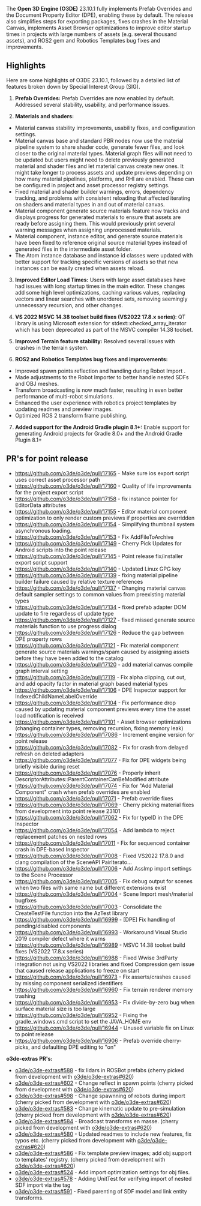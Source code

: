 The **Open 3D Engine (O3DE)** 23.10.1 fully implements Prefab Overrides and the Document Property Editor (DPE), enabling these by default. The release also simplifies steps for exporting packages, fixes crashes in the Material Canvas, implements Asset Browser optimizations to improve editor startup times in projects with large numbers of assets (e.g. several thousand assets), and ROS2 gem and Robotics Templates bug fixes and improvements.

## Highlights

Here are some highlights of O3DE 23.10.1, followed by a detailed list of features broken down by Special Interest Group (SIG).

1. **Prefab Overrides:** Prefab Overrides are now enabled by default. Addressed several stability, usability, and performance issues.  

2. **Materials and shaders:**
- Material canvas stability improvements, usability fixes, and configuration settings.
- Material canvas base and standard PBR nodes now use the material pipeline system to share shader code, generate fewer files, and look closer to the original material types. Material graph files will not need to be updated but users might need to delete previously generated material and shader files and let material canvas create new ones. It might take longer to process assets and update previews depending on how many material pipelines, platforms, and RHI are enabled. These can be configured in project and asset processor registry settings.
- Fixed material and shader builder warnings, errors, dependency tracking, and problems with consistent reloading that affected iterating on shaders and material types in and out of material canvas.
- Material component generate source materials feature now tracks and displays progress for generated materials to ensure that assets are ready before assigning them. This would previously print several warning messages when assigning unprocessed materials.
- Material component, instance editor, and generate source materials have been fixed to reference original source material types instead of generated files in the intermediate asset folder.
- The Atom instance database and instance id classes were updated with better support for tracking specific versions of assets so that new instances can be easily created when assets reload.

3. **Improved Editor Load Times:** Users with large asset databases have had issues with long startup times in the main editor. These changes add some high level optimizations, caching various values, replacing vectors and linear searches with unordered sets, removing seemingly unnecessary recursion, and other changes.

4. **VS 2022 MSVC 14.38 toolset build fixes (VS2022 17.8.x series)**: QT library is using Microsoft extension for stdext::checked_array_iterator which has been deprecated as part of the MSVC compiler 14.38 toolset.

5. **Improved Terrain feature stability:** Resolved several issues with crashes in the terrain system.

6. **ROS2 and Robotics Templates bug fixes and improvements:** 
- Improved spawn points reflection and handling during Robot Import .
- Made adjustments to the Robot Importer to better handle nested SDFs and OBJ meshes.
- Transform broadcasting is now much faster, resulting in even better performance of multi-robot simulations.
- Enhanced the user experience with robotics project templates by updating readmes and preview images.
- Optimized ROS 2 transform frame publishing.

7. **Added support for the Android Gradle plugin 8.1+:** Enable support for generating Android projects for Gradle 8.0+ and the Android Gradle Plugin 8.1+

## PR's for point release
* https://github.com/o3de/o3de/pull/17165 - Make sure ios export script uses correct asset processor path
* https://github.com/o3de/o3de/pull/17160 - Quality of life improvements for the project export script
* https://github.com/o3de/o3de/pull/17158 - fix instance pointer for EditorData attributes
* https://github.com/o3de/o3de/pull/17155 - Editor material component optimization to only render custom previews if properties are overridden
* https://github.com/o3de/o3de/pull/17154 - Simplifying thumbnail system asynchronous loading.
* https://github.com/o3de/o3de/pull/17153 - Fix AddFileToArchive
* https://github.com/o3de/o3de/pull/17149 - Cherry Pick Updates for Android scripts into the point release
* https://github.com/o3de/o3de/pull/17145 - Point release fix/installer export script support
* https://github.com/o3de/o3de/pull/17140 - Updated Linux GPG key
* https://github.com/o3de/o3de/pull/17139 - fixing material pipeline builder failure caused by relative texture references
* https://github.com/o3de/o3de/pull/17137 - Changing material canvas default sampler settings to common values from preexisting material types
* https://github.com/o3de/o3de/pull/17134 - fixed prefab adapter DOM update to fire regardless of update type
* https://github.com/o3de/o3de/pull/17127 - fixed missed generate source materials function to use progress dialog
* https://github.com/o3de/o3de/pull/17126 - Reduce the gap between DPE property rows
* https://github.com/o3de/o3de/pull/17121 - Fix material component generate source materials warnings/spam caused by assigning assets before they have been added to the catalog
* https://github.com/o3de/o3de/pull/17120 - add material canvas compile graph interval setting
* https://github.com/o3de/o3de/pull/17119 - Fix alpha clipping, cut out, and add opacity factor in material graph based material types
* https://github.com/o3de/o3de/pull/17106 - DPE Inspector support for IndexedChildNameLabelOverride
* https://github.com/o3de/o3de/pull/17104 - Fix performance drop caused by updating material component previews every time the asset load notification is received
* https://github.com/o3de/o3de/pull/17101 - Asset browser optimizations (changing container types, removing recursion, fixing memory leak)
* https://github.com/o3de/o3de/pull/17086 - Increment engine version for point release
* https://github.com/o3de/o3de/pull/17082 - Fix for crash from delayed refresh on deleted adapters
* https://github.com/o3de/o3de/pull/17077 - Fix for DPE widgets being briefly visible during reset
* https://github.com/o3de/o3de/pull/17076 - Properly inherit DescriptorAttributes::ParentContainerCanBeModified attribute
* https://github.com/o3de/o3de/pull/17074 - Fix for "Add Material Component" crash when prefab overrides are enabled
* https://github.com/o3de/o3de/pull/17071 - Prefab override fixes
* https://github.com/o3de/o3de/pull/17069 - Cherry picking material fixes from development into point release 23101
* https://github.com/o3de/o3de/pull/17062 - Fix for typeID in the DPE Inspector
* https://github.com/o3de/o3de/pull/17054 - Add lambda to reject replacement patches on nested rows
* https://github.com/o3de/o3de/pull/17011 - Fix for sequenced container crash in DPE-based Inspector
* https://github.com/o3de/o3de/pull/17008 - Fixed VS2022 17.8.0 and clang compilation of the SceneAPI PairIterato…
* https://github.com/o3de/o3de/pull/17006 - Add AssImp import settings to the Scene Processor
* https://github.com/o3de/o3de/pull/17005 - Fix debug output for scenes when two files with same name but different extensions exist
* https://github.com/o3de/o3de/pull/17004 - Scene Import mesh/material bugfixes
* https://github.com/o3de/o3de/pull/17003 - Consolidate the CreateTestFile function into the AzTest library
* https://github.com/o3de/o3de/pull/16999 - [DPE] Fix handling of pending/disabled components
* https://github.com/o3de/o3de/pull/16993 - Workaround Visual Studio 2019 compiler defect where it warns 
* https://github.com/o3de/o3de/pull/16989 - MSVC 14.38 toolset build fixes (VS2022 17.8.x series)
* https://github.com/o3de/o3de/pull/16988 - Fixed Wwise 3rdParty integration not using VS2022 libraries and fixed Compression gem issue that caused release applications to freeze on start
* https://github.com/o3de/o3de/pull/16973 - Fix asserts/crashes caused by missing component serialized identifiers
* https://github.com/o3de/o3de/pull/16960 - Fix terrain renderer memory trashing
* https://github.com/o3de/o3de/pull/16953 - Fix divide-by-zero bug when surface material size is too large
* https://github.com/o3de/o3de/pull/16952 - Fixing the gradle_windows.cmd script to set the JAVA_HOME env
* https://github.com/o3de/o3de/pull/16944 - Unused variable fix on Linux to point release
* https://github.com/o3de/o3de/pull/16906 - Prefab override cherry-picks, and defaulting DPE editing to "on"

**o3de-extras PR's:**
* [o3de/o3de-extras#588](https://github.com/o3de/o3de-extras/pull/588) - fix lidars in ROSBot prefabs (cherry picked from development with  [o3de/o3de-extras#620](https://github.com/o3de/o3de-extras/pull/620))
* [o3de/o3de-extras#602](https://github.com/o3de/o3de-extras/pull/602) - Change reflect in spawn points (cherry picked from development with  [o3de/o3de-extras#620](https://github.com/o3de/o3de-extras/pull/620))
* [o3de/o3de-extras#598](https://github.com/o3de/o3de-extras/pull/598) - Change spawnning of robots during import (cherry picked from development with  [o3de/o3de-extras#620](https://github.com/o3de/o3de-extras/pull/620))
* [o3de/o3de-extras#583](https://github.com/o3de/o3de-extras/pull/583) - Change kinematic update to pre-simulation (cherry picked from development with  [o3de/o3de-extras#620](https://github.com/o3de/o3de-extras/pull/620))
* [o3de/o3de-extras#584](https://github.com/o3de/o3de-extras/pull/584) - Broadcast transforms en masse. (cherry picked from development with  [o3de/o3de-extras#620](https://github.com/o3de/o3de-extras/pull/620))
* [o3de/o3de-extras#580](https://github.com/o3de/o3de-extras/pull/580) - Updated readmes to include new features, fix typos etc. (cherry picked from development with  [o3de/o3de-extras#620](https://github.com/o3de/o3de-extras/pull/620))
* [o3de/o3de-extras#586](https://github.com/o3de/o3de-extras/pull/586) - Fix template preview images; add obj support to templates' registry. (cherry picked from development with  [o3de/o3de-extras#620](https://github.com/o3de/o3de-extras/pull/620))
* [o3de/o3de-extras#524](https://github.com/o3de/o3de-extras/pull/524) - Add import optimization settings for obj files.
* [o3de/o3de-extras#578](https://github.com/o3de/o3de-extras/pull/578) - Adding UnitTest for verifying import of nested SDF import via the <include> tag
* [o3de/o3de-extras#591](https://github.com/o3de/o3de-extras/pull/591) - Fixed parenting of SDF model and link entity transforms. 
